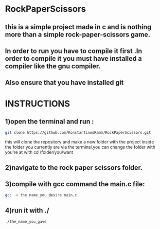# RockPaperScissors

## this is a simple project made in c and is nothing more than a simple rock-paper-scissors game.

## In order to run you have to compile it first .In order to compile it you must have installed a compiler like the gnu compiler.

## Also ensure that you have installed git

# INSTRUCTIONS

## 1)open the terminal and run :

```bash
git clone https://github.com/KonstantinosRamm/RockPaperScissors.git
```
this will clone the repository and make a new folder with the project inside the folder you currently are via the terminal.you can change the folder with you're at with cd /folder/you/want

## 2)navigate to the rock paper scissors folder.


## 3)compile with gcc command the main.c file:
```bash
gcc -o the_name_you_desire main.c
```


## 4)run it with ./
```bash
./the_name_you_gave
```




